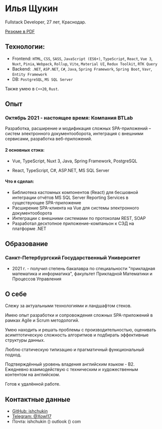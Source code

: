 # Илья Щукин

Fullstack Developer, 27 лет, Краснодар.

[Резюме в PDF](resume_Ilya_Shchukin.pdf)

## Технологии:

- Frontend: `HTML`, `CSS`, `SASS`, `JavaScript (ES6+)`, `TypeScript`, `React`, `Vue 3`, `Nuxt`, `Pinia`, `Webpack`, `Rollup`, `Vite`, `Material UI`, `Redux Toolkit`, `RTK Query`
- Backend: `.NET`, `ASP.NET`, `C#`, `Java`, `Spring Framework`, `Spring Boot`, `Vavr`, `Entity Framework`
- DB: `PostgreSQL`, `MS SQL Server`

Также умею в `C++20`, `Rust`.

## Опыт

### Октябрь 2021 - настоящее время: Компания BTLab

Разработка, расширение и модификация сложных SPA-приложений – систем электронного документооборота, интеграция с внешними сервисами, разработка веб-приложений.

#### 2 основных стэка:

- Vue, TypeScript, Nuxt 3, Java, Spring Framework, PostgreSQL

- React, TypeScript, C#, ASP.NET, MS SQL Server

#### Что я сделал:

- Библиотека кастомных компонентов (React) для бесшовной интеграции отчётов MS SQL Server Reporting Services в существующее SPA-приложение
- Расширение SPA-клиента на Vue для системы электронного документооборота
- Интеграции с внешними системами по протоколам REST, SOAP
- Разработал десктопное приложение-компаньон к СЭД на платформе .NET

## Образование

### Санкт-Петербургский Государственный Университет

- 2021 г. - получил степень бакалавра по специальности "прикладная математика и информатика", факультет Прикладной Математики и Процессов Управления

## О себе

Слежу за актуальными технологиями и ландшафтом стеков.

Имею опыт разработки и сопровождения сложных SPA-приложений в рамках Agile и Scrum методологий.

Умею находить и решать проблемы с производительностью, оценивать асимптотическую сложность алгоритмов и подбирать эффективные структуры данных.

Люблю статическую типизацию и прагматичный функциональный подход.

Подтверждённый уровень владения английским языком - B2. Ежедневно взаимодействую с техническим и художественным контентом на английском.

Готов к удалённой работе.

## Контактные данные

- [GitHub: ishchukin](https://github.com/ishchukin)
- [Telegram: @Xowl17](https://t.me/Xowl17)
- Почта: ishchukin () outlook () com
